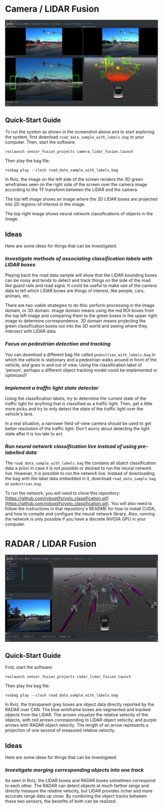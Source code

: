 # Camera / LIDAR Fusion
![Camera / LIDAR Fusion](../img/camera_lidar_fusion.png)

## Quick-Start Guide

To run the system as shown in the screenshot above and to start exploring the system, first download `road_data_sample_with_labels.bag` to your computer. Then, start the software:
```
roslaunch sensor_fusion_projects camera_lidar_fusion.launch
```
Then play the bag file:
```
rosbag play --clock road_data_sample_with_labels.bag
```

In Rviz, the image on the left side of the screen renders the 3D green wireframes seen on the right side of the screen over the camera image according to the TF transform between the LIDAR and the camera.

The top left image shows an image where the 3D LIDAR boxes are projected into 2D regions-of-interest in the image.

The top right image shows neural network classifications of objects in the image.

## Ideas

Here are some ideas for things that can be investigated.

### *Investigate methods of associating classification labels with LIDAR boxes*

Playing back the road data sample will show that the LIDAR bounding boxes can be noisy and tends to detect and track things on the side of the road like guard rails and road signs. It could be useful to make use of the camera data to tell which LIDAR boxes are things of interest, like people, cars, animals, etc.

There are two viable strategies to do this: perform processing in the image domain, or 3D domain. Image domain means using the red ROI boxes from the top left image and comparing them to the green boxes in the upper right image to determine correspondence. 3D domain means projecting the green classification boxes out into the 3D world and seeing where they intersect with LIDAR data.

### *Focus on pedestrian detection and tracking*

You can download a different bag file called `pedestrian_with_labels.bag` in which the vehicle is stationary and a pedestrian walks around in front of the vehicle, and goes in and out of view. Using the classification label of 'person', perhaps a different object tracking model could be implemented or optimized?

### *Implement a traffic light state detector*

Using the classification labels, try to determine the current state of the traffic light for anything that is classified as a traffic light. Then, get a little more picky and try to only detect the state of the traffic light over the vehicle's lane.

In a real situation, a narrower field-of-view camera should be used to get better resolution of the traffic light. Don't worry about detecting the light state after it is too late to act.

### *Run neural network classification live instead of using pre-labelled data*

The `road_data_sample_with_labels.bag` file contains all object classification data a priori in case it is not possible or desired to run the neural network live. However, it is possible to run the network live. Instead of downloading the bag with the label data embedded in it, download `road_data_sample.bag` or `pedestrian.bag`.

To run the network, you will need to clone this repository: [https://github.com/robustify/yolo_classification.git](https://github.com/robustify/yolo_classification.git). You will also need to follow the instructions in that repository's README for how to install CUDA, and how to compile and configure the neural network library. Also, running the network is only possible if you have a discrete NVIDIA GPU in your computer.

# RADAR / LIDAR Fusion
![RADAR / LIDAR Fusion](../img/radar_lidar_fusion.png)

## Quick-Start Guide

First, start the software:
```
roslaunch sensor_fusion_projects radar_lidar_fusion.launch
```
Then play the bag file:
```
rosbag play --clock road_data_sample_with_labels.bag
```

In Rviz, the transparent grey boxes are object data directly reported by the RADAR over CAN. The blue wireframe boxes are segmented and tracked objects from the LIDAR. The arrows visualize the relative velocity of the objects, with red arrows corresponding to LIDAR object velocity, and purple arrows with RADAR object velocity. The length of an arrow represents a projection of one second of measured relative velocity.

## Ideas

Here are some ideas for things that can be investigated.

### *Investigate merging corresponding objects into one track*

As seen in Rviz, the LIDAR boxes and RADAR boxes sometimes correspond to each other. The RADAR can detect objects at much farther range and directly measure the relative velocity, but LIDAR provides richer and more accurate range data up close. By combining the object tracks between these two sensors, the benefits of both can be realized.
